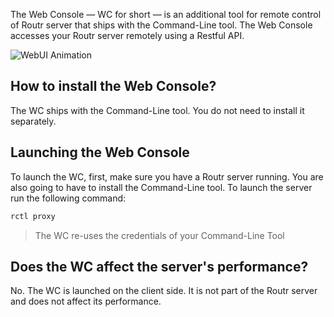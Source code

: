 The Web Console — WC for short — is an additional tool for remote control of Routr server that ships with the Command-Line tool.  The Web Console accesses your Routr server remotely using a Restful API.

![WebUI Animation](/img/routr_ui_animation.gif)

## How to install the Web Console?

The WC ships with the Command-Line tool. You do not need to install it separately.

## Launching the Web Console

To launch the WC, first, make sure you have a Routr server running. You are also going to have to install the Command-Line tool.   To launch the server run the following command:

```bash
rctl proxy
```

> The WC re-uses the credentials of your Command-Line Tool

## Does the WC affect the server's performance?

No. The WC is launched on the client side. It is not part of the Routr server and does not affect its performance.
